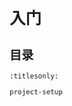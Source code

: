 入门
===============

目录
--------

```{toctree}
:titlesonly:

project-setup

```
<!-- 
```{toctree}
:titlesonly:

project-setup
opening-a-window
hello-webgpu
the-adapter
the-device
the-command-queue
first-color

cpp-idioms
``` -->

